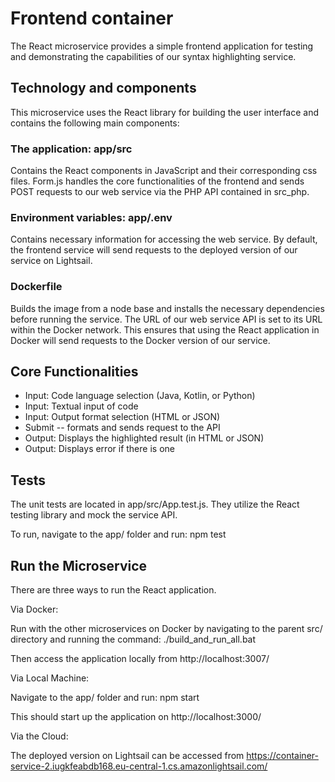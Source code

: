 # Frontend container

The React microservice provides a simple frontend application for testing and
demonstrating the capabilities of our syntax highlighting service.

## Technology and components

This microservice uses the React library for building the user interface and
contains the following main components:

### The application: app/src

Contains the React components in JavaScript and their corresponding css files.
Form.js handles the core functionalities of the frontend and sends POST requests
to our web service via the PHP API contained in src_php.

### Environment variables: app/.env

Contains necessary information for accessing the web service. By default, the
frontend service will send requests to the deployed version of our service on
Lightsail.

### Dockerfile

Builds the image from a node base and installs the necessary dependencies before
running the service. The URL of our web service API is set to its URL within the
Docker network. This ensures that using the React application in Docker will
send requests to the Docker version of our service.

## Core Functionalities

- Input: Code language selection (Java, Kotlin, or Python)
- Input: Textual input of code
- Input: Output format selection (HTML or JSON)
- Submit -- formats and sends request to the API
- Output: Displays the highlighted result (in HTML or JSON)
- Output: Displays error if there is one

## Tests

The unit tests are located in app/src/App.test.js. They utilize the React
testing library and mock the service API.

To run, navigate to the app/ folder and run: npm test

## Run the Microservice

There are three ways to run the React application.

Via Docker:

Run with the other microservices on Docker by navigating to the parent src/
directory and running the command: ./build_and_run_all.bat

Then access the application locally from http://localhost:3007/

Via Local Machine:

Navigate to the app/ folder and run: npm start

This should start up the application on http://localhost:3000/

Via the Cloud:

The deployed version on Lightsail can be accessed from
https://container-service-2.iugkfeabdb168.eu-central-1.cs.amazonlightsail.com/
